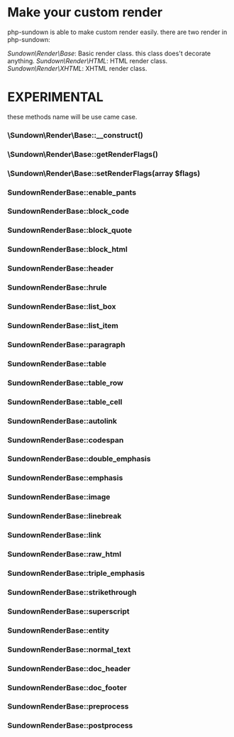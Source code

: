 # Make your custom render

php-sundown is able to make custom render easily.
there are two render in php-sundown:

*Sundown\Render\Base*: Basic render class. this class does't decorate anything. 
*Sundown\Render\HTML*: HTML render class.
*Sundown\Render\XHTML*: XHTML render class.

# EXPERIMENTAL

these methods name will be use came case.

### \Sundown\Render\Base::__construct()

### \Sundown\Render\Base::getRenderFlags()

### \Sundown\Render\Base::setRenderFlags(array $flags)

### SundownRenderBase::enable_pants

### SundownRenderBase::block_code

### SundownRenderBase::block_quote

### SundownRenderBase::block_html

### SundownRenderBase::header

### SundownRenderBase::hrule

### SundownRenderBase::list_box

### SundownRenderBase::list_item

### SundownRenderBase::paragraph

### SundownRenderBase::table

### SundownRenderBase::table_row

### SundownRenderBase::table_cell

### SundownRenderBase::autolink

### SundownRenderBase::codespan

### SundownRenderBase::double_emphasis

### SundownRenderBase::emphasis

### SundownRenderBase::image

### SundownRenderBase::linebreak

### SundownRenderBase::link

### SundownRenderBase::raw_html

### SundownRenderBase::triple_emphasis

### SundownRenderBase::strikethrough

### SundownRenderBase::superscript

### SundownRenderBase::entity

### SundownRenderBase::normal_text

### SundownRenderBase::doc_header

### SundownRenderBase::doc_footer

### SundownRenderBase::preprocess

### SundownRenderBase::postprocess